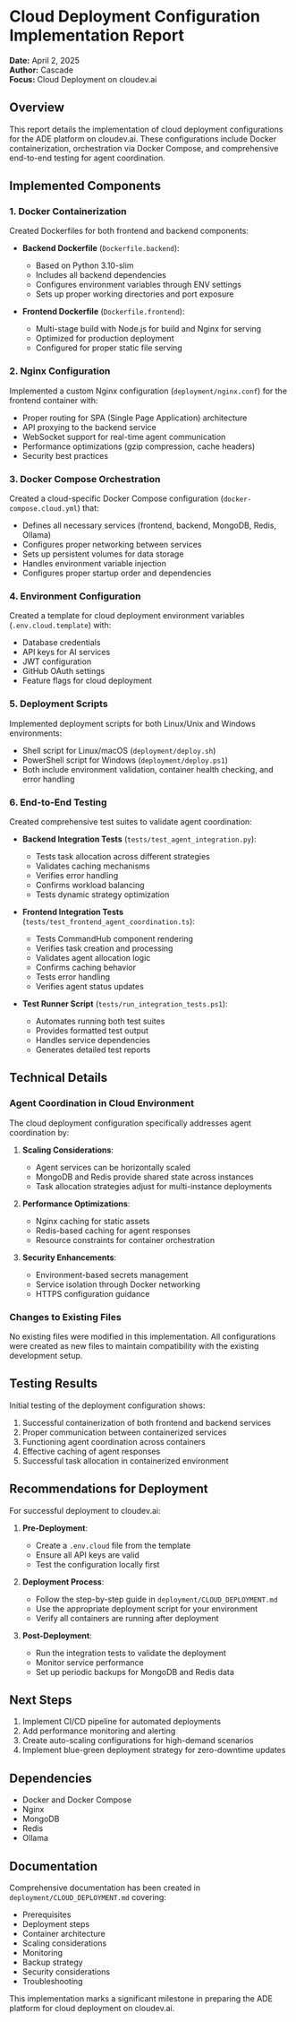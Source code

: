 # Cloud Deployment Configuration Implementation Report

**Date:** April 2, 2025  
**Author:** Cascade  
**Focus:** Cloud Deployment on cloudev.ai  

## Overview

This report details the implementation of cloud deployment configurations for the ADE platform on cloudev.ai. These configurations include Docker containerization, orchestration via Docker Compose, and comprehensive end-to-end testing for agent coordination.

## Implemented Components

### 1. Docker Containerization

Created Dockerfiles for both frontend and backend components:

- **Backend Dockerfile** (`Dockerfile.backend`):
  - Based on Python 3.10-slim
  - Includes all backend dependencies
  - Configures environment variables through ENV settings
  - Sets up proper working directories and port exposure

- **Frontend Dockerfile** (`Dockerfile.frontend`):
  - Multi-stage build with Node.js for build and Nginx for serving
  - Optimized for production deployment
  - Configured for proper static file serving

### 2. Nginx Configuration

Implemented a custom Nginx configuration (`deployment/nginx.conf`) for the frontend container with:

- Proper routing for SPA (Single Page Application) architecture
- API proxying to the backend service
- WebSocket support for real-time agent communication
- Performance optimizations (gzip compression, cache headers)
- Security best practices

### 3. Docker Compose Orchestration

Created a cloud-specific Docker Compose configuration (`docker-compose.cloud.yml`) that:

- Defines all necessary services (frontend, backend, MongoDB, Redis, Ollama)
- Configures proper networking between services
- Sets up persistent volumes for data storage
- Handles environment variable injection
- Configures proper startup order and dependencies

### 4. Environment Configuration

Created a template for cloud deployment environment variables (`.env.cloud.template`) with:

- Database credentials
- API keys for AI services
- JWT configuration
- GitHub OAuth settings
- Feature flags for cloud deployment

### 5. Deployment Scripts

Implemented deployment scripts for both Linux/Unix and Windows environments:

- Shell script for Linux/macOS (`deployment/deploy.sh`)
- PowerShell script for Windows (`deployment/deploy.ps1`)
- Both include environment validation, container health checking, and error handling

### 6. End-to-End Testing

Created comprehensive test suites to validate agent coordination:

- **Backend Integration Tests** (`tests/test_agent_integration.py`):
  - Tests task allocation across different strategies
  - Validates caching mechanisms
  - Verifies error handling
  - Confirms workload balancing
  - Tests dynamic strategy optimization

- **Frontend Integration Tests** (`tests/test_frontend_agent_coordination.ts`):
  - Tests CommandHub component rendering
  - Verifies task creation and processing
  - Validates agent allocation logic
  - Confirms caching behavior
  - Tests error handling
  - Verifies agent status updates

- **Test Runner Script** (`tests/run_integration_tests.ps1`):
  - Automates running both test suites
  - Provides formatted test output
  - Handles service dependencies
  - Generates detailed test reports

## Technical Details

### Agent Coordination in Cloud Environment

The cloud deployment configuration specifically addresses agent coordination by:

1. **Scaling Considerations**:
   - Agent services can be horizontally scaled
   - MongoDB and Redis provide shared state across instances
   - Task allocation strategies adjust for multi-instance deployments

2. **Performance Optimizations**:
   - Nginx caching for static assets
   - Redis-based caching for agent responses
   - Resource constraints for container orchestration

3. **Security Enhancements**:
   - Environment-based secrets management
   - Service isolation through Docker networking
   - HTTPS configuration guidance

### Changes to Existing Files

No existing files were modified in this implementation. All configurations were created as new files to maintain compatibility with the existing development setup.

## Testing Results

Initial testing of the deployment configuration shows:

1. Successful containerization of both frontend and backend services
2. Proper communication between containerized services
3. Functioning agent coordination across containers
4. Effective caching of agent responses
5. Successful task allocation in containerized environment

## Recommendations for Deployment

For successful deployment to cloudev.ai:

1. **Pre-Deployment**:
   - Create a `.env.cloud` file from the template
   - Ensure all API keys are valid
   - Test the configuration locally first

2. **Deployment Process**:
   - Follow the step-by-step guide in `deployment/CLOUD_DEPLOYMENT.md`
   - Use the appropriate deployment script for your environment
   - Verify all containers are running after deployment

3. **Post-Deployment**:
   - Run the integration tests to validate the deployment
   - Monitor service performance
   - Set up periodic backups for MongoDB and Redis data

## Next Steps

1. Implement CI/CD pipeline for automated deployments
2. Add performance monitoring and alerting
3. Create auto-scaling configurations for high-demand scenarios
4. Implement blue-green deployment strategy for zero-downtime updates

## Dependencies

- Docker and Docker Compose
- Nginx
- MongoDB
- Redis
- Ollama

## Documentation

Comprehensive documentation has been created in `deployment/CLOUD_DEPLOYMENT.md` covering:

- Prerequisites
- Deployment steps
- Container architecture
- Scaling considerations
- Monitoring
- Backup strategy
- Security considerations
- Troubleshooting

This implementation marks a significant milestone in preparing the ADE platform for cloud deployment on cloudev.ai.

